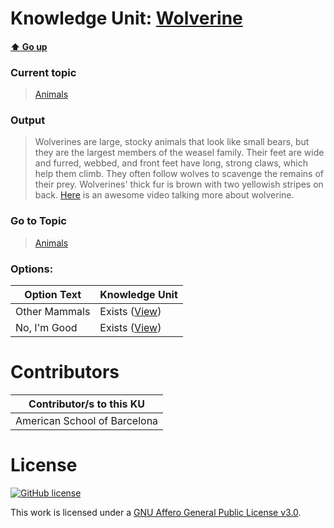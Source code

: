 # Knowledge Unit: [Wolverine](../../knowledge_units/animals/wolverine.md)

#### [:arrow_up: Go up](../../topics/animals.md)
### Current topic
> [Animals](../../topics/animals.md)
### Output
> Wolverines are large, stocky animals that look like small bears, but they are the largest members of the weasel family. Their feet are wide and furred, webbed, and front feet have long, strong claws, which help them climb. They often follow wolves to scavenge the remains of their prey. Wolverines&#039; thick fur is brown with two yellowish stripes on back. [Here](https://www.youtube.com/embed/9KeDxJEc0rU) is an awesome video talking more about wolverine.
### Go to Topic
> [Animals](../../topics/animals.md)

### Options: 

| Option Text | Knowledge Unit |
| - | - |  
| Other Mammals  |  Exists ([View](../../knowledge_units/animals/other-mammals.md))  |  
| No, I&#039;m Good  |  Exists ([View](../../knowledge_units/animals/no-im-good.md))  | 

# Contributors

| Contributor/s to this KU |
| - | 
| American School of Barcelona |

# License
[![GitHub license](https://img.shields.io/github/license/inbrainz/cerebro)](https://github.com/inbrainz/cerebro/blob/master/LICENSE)

This work is licensed under a [GNU Affero General Public License v3.0](https://www.gnu.org/licenses/agpl-3.0.txt).